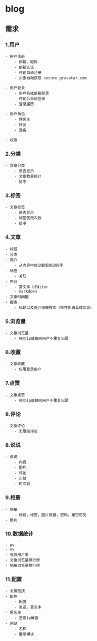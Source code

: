 # blog


## 需求

### 1.用户

    - 用户注册
        - 邮箱，昵称
        - 邮箱认证
        - 评论自动注册
        - 头像自动获取 secure.gravatar.com
    
    - 用户登录
        - 用户名或邮箱登录
        - 评论后自动登录
        - 登录履历

    - 用户角色
        - 博客主
        - 好友
        - 游客

    - 权限

### 2.分类
    - 文章分类
        - 是否显示
        - 文章数量统计
        - 排序
        
### 3.标签
    - 文章标签
        - 是否显示
        - 标签使用次数
        - 排序

### 4.文章
    - 标题
    - 分类
    - 简介 
        - 从内容中自动截取前200字
    - 标签
        - 关联
    - 内容
        - 富文本 UEditor
        - markdown
    - 文章时间戳
    - 搜索
        - 标题以及简介模糊搜索（视性能做具体实现）

### 5.浏览量
    - 文章浏览量
        - 相同ip或相同用户不重复记录

### 6.收藏
    - 文章收藏
        - 仅限登录用户

### 7.点赞
    - 文章点赞
        - 相同ip或相同用户不重复记录
        
### 8.评论
    - 文章评论
        - 无限级评论

### 8.说说
    - 说说
        - 内容
        - 图片
        - 评论
        - 点赞
        - 时间戳

### 9.相册
    - 相册
        - 标题，标签，图片数量，密码，是否可见
    - 照片
    

### 10.数据统计
    - pv
    - uv
    - 有效用户率
    - 文章浏览量排行榜
    - 相册浏览量排行榜

### 11.配置
    - 友情链接
    - 邮件
        - 配置
        - 发送，富文本
    - 黑名单
        - 恶意ip屏蔽
    - 网站
        - 名称
        - 展示模块
    

